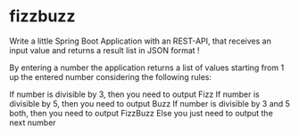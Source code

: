 # fizzbuzz

Write a little Spring Boot Application with an REST-API, that receives an input value and returns a result list in JSON format !

By entering a number the application returns a list of values starting from 1 up the entered number considering the following rules:

 

If number is divisible by 3, then you need to output Fizz
If number is divisible by 5, then you need to output Buzz
If number is divisible by 3 and 5 both, then you need to output FizzBuzz
Else you just need to output the next number
